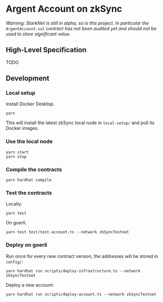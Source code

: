 # Argent Account on zkSync

_Warning: StarkNet is still in alpha, so is this project. In particular the `ArgentAccount.sol` contract has not been audited yet and should not be used to store significant value._

## High-Level Specification

TODO

## Development

### Local setup

Install Docker Desktop.

```
yarn
```

This will install the latest zkSync local node in `local-setup/` and pull its Docker images.

### Use the local node

```
yarn start
yarn stop
```

### Compile the contracts

```
yarn hardhat compile
```

### Test the contracts

Locally:

```
yarn test
```

On goerli:

```
yarn test test/test-account.ts --network zkSyncTestnet
```

### Deploy on goerli

Run once for every new contract version, the addresses will be stored in `config/`:

```
yarn hardhat run scripts/deploy-infrastructure.ts --network zkSyncTestnet
```

Deploy a new account:

```
yarn hardhat run scripts/deploy-account.ts --network zkSyncTestnet
```

